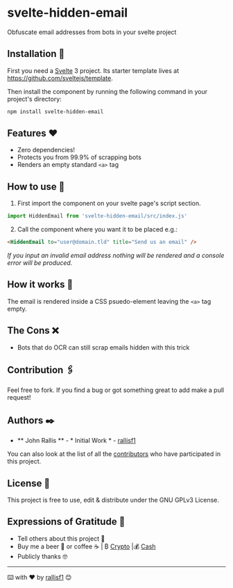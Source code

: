 # svelte-hidden-email

Obfuscate email addresses from bots in your svelte project

## Installation 🔧

First you need a [Svelte](https://svelte.dev) 3 project. Its starter template lives at https://github.com/sveltejs/template.

Then install the component by running the following command in your project's directory:

```sh
npm install svelte-hidden-email
```

## Features ❤

* Zero dependencies!
* Protects you from 99.9% of scrapping bots
* Renders an empty standard `<a>` tag

## How to use 🚀

1. First import the component on your svelte page's script section.

```js
import HiddenEmail from 'svelte-hidden-email/src/index.js'
```

2. Call the component where you want it to be placed e.g.:

```html
<HiddenEmail to="user@domain.tld" title="Send us an email" />
```

_If you input an invalid email address nothing will be rendered and a console error will be produced._

## How it works 🔮

The email is rendered inside a CSS psuedo-element leaving the `<a>` tag empty.

## The Cons ❌

* Bots that do OCR can still scrap emails hidden with this trick

## Contribution 🖇️

Feel free to fork. If you find a bug or got something great to add make a pull request!

## Authors ✒️

* ** John Rallis ** - * Initial Work * - [rallisf1](https://github.com/rallisf1)

You can also look at the list of all the [contributors](https://github.com/rallisf1/svelte-hidden-email/contributors) who have participated in this project. 

## License 📄

This project is free to use, edit & distribute under the GNU GPLv3 License.

## Expressions of Gratitude 🎁

* Tell others about this project 📢 
* Buy me a beer 🍺 or coffee ☕ | ₿ [Crypto](https://freewallet.org/id/rallisf1/) |💰 [Cash](https://www.paypal.me/rallisf1) 
* Publicly thanks 🤓

---
⌨️ with ❤️ by  [rallisf1](https://github.com/rallisf1) 😊